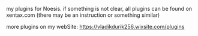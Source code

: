 my plugins for Noesis. if something is not clear, all plugins can be found on xentax.com (there may be an instruction or something similar)

more plugins on my webSite: https://vladikdurik256.wixsite.com/plugins
